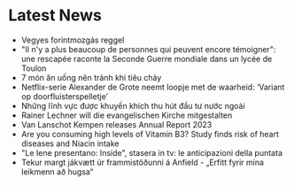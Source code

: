 # Latest News
-  Vegyes forintmozgás reggel
-  "Il n'y a plus beaucoup de personnes qui peuvent encore témoigner": une rescapée raconte la Seconde Guerre mondiale dans un lycée de Toulon
-  7 món ăn uống nên tránh khi tiêu chảy
-  Netflix-serie Alexander de Grote neemt loopje met de waarheid: ‘Variant op doorfluisterspelletje’
-  Những lĩnh vực được khuyến khích thu hút đầu tư nước ngoài
-  Rainer Lechner will die evangelischen Kirche mitgestalten
-  Van Lanschot Kempen releases Annual Report 2023
-  Are you consuming high levels of Vitamin B3? Study finds risk of heart diseases and Niacin intake
-  "Le Iene presentano: Inside", stasera in tv: le anticipazioni della puntata
-  Tekur margt jákvætt úr frammistöðunni á Anfield - „Erfitt fyrir mína leikmenn að hugsa“
